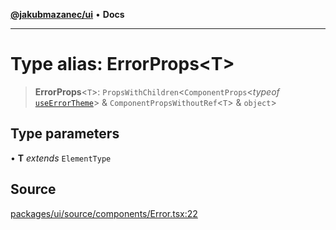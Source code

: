 [**@jakubmazanec/ui**](../README.md) • **Docs**

---

# Type alias: ErrorProps\<T\>

> **ErrorProps**\<`T`\>: `PropsWithChildren`\<`ComponentProps`\<_typeof_
> [`useErrorTheme`](../functions/useErrorTheme.md)\> & `ComponentPropsWithoutRef`\<`T`\> &
> `object`\>

## Type parameters

• **T** _extends_ `ElementType`

## Source

[packages/ui/source/components/Error.tsx:22](https://github.com/jakubmazanec/tools/blob/bb20df5276ddb119762948adc2cda520aef09f0f/packages/ui/source/components/Error.tsx#L22)
